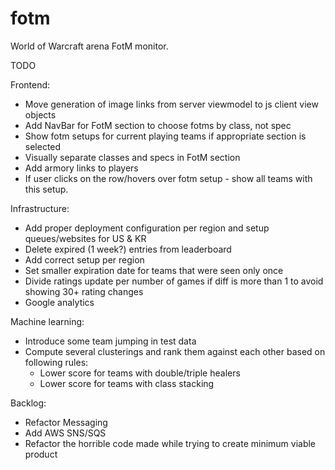 fotm
====

World of Warcraft arena FotM monitor.

TODO

Frontend:
- Move generation of image links from server viewmodel to js client view objects
- Add NavBar for FotM section to choose fotms by class, not spec
- Show fotm setups for current playing teams if appropriate section is selected
- Visually separate classes and specs in FotM section
- Add armory links to players
- If user clicks on the row/hovers over fotm setup - show all teams with this setup.


Infrastructure:
- Add proper deployment configuration per region and setup queues/websites for US & KR
- Delete expired (1 week?) entries from leaderboard
- Add correct setup per region
- Set smaller expiration date for teams that were seen only once
- Divide ratings update per number of games if diff is more than 1 to avoid showing 30+ rating changes
- Google analytics


Machine learning:
- Introduce some team jumping in test data
- Compute several clusterings and rank them against each other based on following rules: 
  - Lower score for teams with double/triple healers
  - Lower score for teams with class stacking


Backlog:
- Refactor Messaging
- Add AWS SNS/SQS
- Refactor the horrible code made while trying to create minimum viable product
